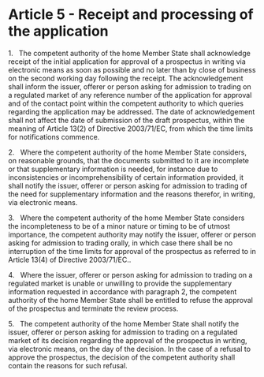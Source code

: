 # Article 5 - Receipt and processing of the application


1.   The competent authority of the home Member State shall acknowledge receipt of the initial application for approval of a prospectus in writing via electronic means as soon as possible and no later than by close of business on the second working day following the receipt. The acknowledgement shall inform the issuer, offerer or person asking for admission to trading on a regulated market of any reference number of the application for approval and of the contact point within the competent authority to which queries regarding the application may be addressed. The date of acknowledgement shall not affect the date of submission of the draft prospectus, within the meaning of Article 13(2) of Directive 2003/71/EC, from which the time limits for notifications commence.

2.   Where the competent authority of the home Member State considers, on reasonable grounds, that the documents submitted to it are incomplete or that supplementary information is needed, for instance due to inconsistencies or incomprehensibility of certain information provided, it shall notify the issuer, offerer or person asking for admission to trading of the need for supplementary information and the reasons therefor, in writing, via electronic means.

3.   Where the competent authority of the home Member State considers the incompleteness to be of a minor nature or timing to be of utmost importance, the competent authority may notify the issuer, offerer or person asking for admission to trading orally, in which case there shall be no interruption of the time limits for approval of the prospectus as referred to in Article 13(4) of Directive 2003/71/EC..

4.   Where the issuer, offerer or person asking for admission to trading on a regulated market is unable or unwilling to provide the supplementary information requested in accordance with paragraph 2, the competent authority of the home Member State shall be entitled to refuse the approval of the prospectus and terminate the review process.

5.   The competent authority of the home Member State shall notify the issuer, offerer or person asking for admission to trading on a regulated market of its decision regarding the approval of the prospectus in writing, via electronic means, on the day of the decision. In the case of a refusal to approve the prospectus, the decision of the competent authority shall contain the reasons for such refusal.

